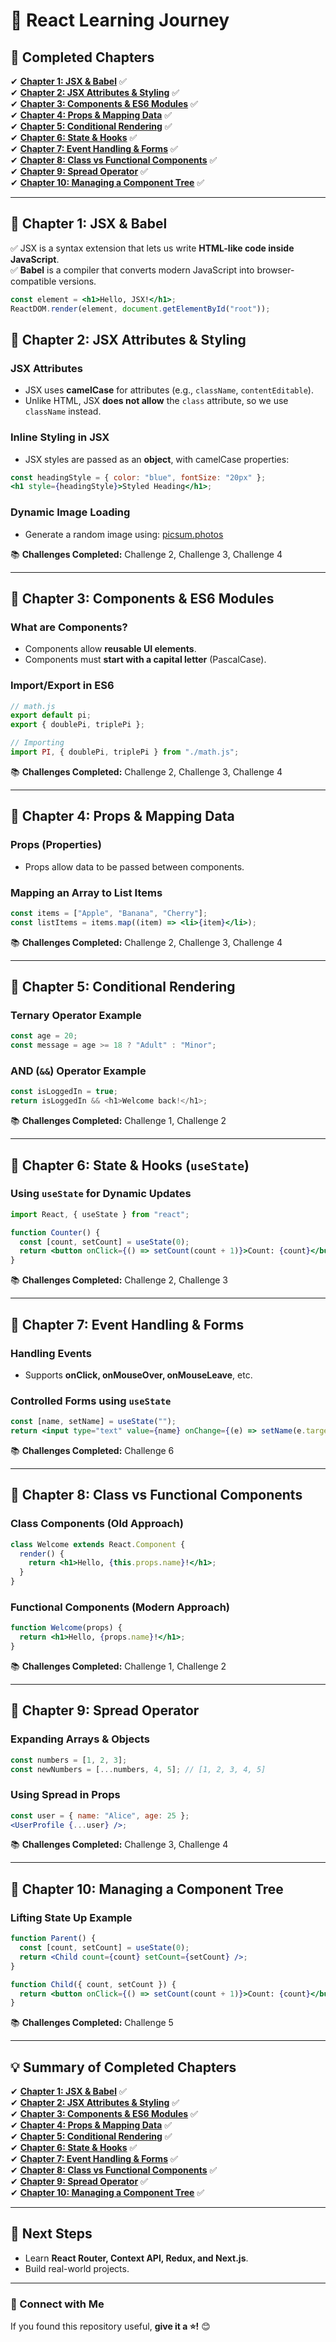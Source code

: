 # 🚀 React Learning Journey  

## **📖 Completed Chapters**  

✔ **[Chapter 1: JSX & Babel](#chapter-1-jsx--babel)** ✅  
✔ **[Chapter 2: JSX Attributes & Styling](#chapter-2-jsx-attributes--styling)** ✅  
✔ **[Chapter 3: Components & ES6 Modules](#chapter-3-components--es6-modules)** ✅  
✔ **[Chapter 4: Props & Mapping Data](#chapter-4-props--mapping-data)** ✅  
✔ **[Chapter 5: Conditional Rendering](#chapter-5-conditional-rendering)** ✅  
✔ **[Chapter 6: State & Hooks](#chapter-6-state--hooks)** ✅  
✔ **[Chapter 7: Event Handling & Forms](#chapter-7-event-handling--forms)** ✅  
✔ **[Chapter 8: Class vs Functional Components](#chapter-8-class-vs-functional-components)** ✅  
✔ **[Chapter 9: Spread Operator](#chapter-9-spread-operator)** ✅  
✔ **[Chapter 10: Managing a Component Tree](#chapter-10-managing-a-component-tree)** ✅  

---

## **📁 Chapter 1: JSX & Babel**  
✅ JSX is a syntax extension that lets us write **HTML-like code inside JavaScript**.  
✅ **Babel** is a compiler that converts modern JavaScript into browser-compatible versions.  

```jsx
const element = <h1>Hello, JSX!</h1>;
ReactDOM.render(element, document.getElementById("root"));
```
## **📁 Chapter 2: JSX Attributes & Styling**

### **JSX Attributes**
- JSX uses **camelCase** for attributes (e.g., `className`, `contentEditable`).
- Unlike HTML, JSX **does not allow** the `class` attribute, so we use `className` instead.

### **Inline Styling in JSX**
- JSX styles are passed as an **object**, with camelCase properties:
```jsx
const headingStyle = { color: "blue", fontSize: "20px" };
<h1 style={headingStyle}>Styled Heading</h1>;
```

### **Dynamic Image Loading**
- Generate a random image using: [picsum.photos](https://picsum.photos/)

📚 **Challenges Completed:** Challenge 2, Challenge 3, Challenge 4

---

## **📁 Chapter 3: Components & ES6 Modules**

### **What are Components?**
- Components allow **reusable UI elements**.
- Components must **start with a capital letter** (PascalCase).

### **Import/Export in ES6**
```js
// math.js
export default pi;
export { doublePi, triplePi };

// Importing
import PI, { doublePi, triplePi } from "./math.js";
```

📚 **Challenges Completed:** Challenge 2, Challenge 3, Challenge 4

---

## **📁 Chapter 4: Props & Mapping Data**

### **Props (Properties)**
- Props allow data to be passed between components.

### **Mapping an Array to List Items**
```jsx
const items = ["Apple", "Banana", "Cherry"];
const listItems = items.map((item) => <li>{item}</li>);
```

📚 **Challenges Completed:** Challenge 2, Challenge 3, Challenge 4

---

## **📁 Chapter 5: Conditional Rendering**

### **Ternary Operator Example**
```js
const age = 20;
const message = age >= 18 ? "Adult" : "Minor";
```

### **AND (`&&`) Operator Example**
```js
const isLoggedIn = true;
return isLoggedIn && <h1>Welcome back!</h1>;
```

📚 **Challenges Completed:** Challenge 1, Challenge 2

---

## **📁 Chapter 6: State & Hooks (`useState`)**

### **Using `useState` for Dynamic Updates**
```jsx
import React, { useState } from "react";

function Counter() {
  const [count, setCount] = useState(0);
  return <button onClick={() => setCount(count + 1)}>Count: {count}</button>;
}
```

📚 **Challenges Completed:** Challenge 2, Challenge 3

---

## **📁 Chapter 7: Event Handling & Forms**

### **Handling Events**
- Supports **onClick, onMouseOver, onMouseLeave**, etc.

### **Controlled Forms using `useState`**
```jsx
const [name, setName] = useState("");
return <input type="text" value={name} onChange={(e) => setName(e.target.value)} />;
```

📚 **Challenges Completed:** Challenge 6

---

## **📁 Chapter 8: Class vs Functional Components**

### **Class Components (Old Approach)**
```jsx
class Welcome extends React.Component {
  render() {
    return <h1>Hello, {this.props.name}!</h1>;
  }
}
```

### **Functional Components (Modern Approach)**
```jsx
function Welcome(props) {
  return <h1>Hello, {props.name}!</h1>;
}
```

📚 **Challenges Completed:** Challenge 1, Challenge 2

---

## **📁 Chapter 9: Spread Operator**

### **Expanding Arrays & Objects**
```js
const numbers = [1, 2, 3];
const newNumbers = [...numbers, 4, 5]; // [1, 2, 3, 4, 5]
```

### **Using Spread in Props**
```jsx
const user = { name: "Alice", age: 25 };
<UserProfile {...user} />;
```

📚 **Challenges Completed:** Challenge 3, Challenge 4

---

## **📁 Chapter 10: Managing a Component Tree**

### **Lifting State Up Example**
```jsx
function Parent() {
  const [count, setCount] = useState(0);
  return <Child count={count} setCount={setCount} />;
}

function Child({ count, setCount }) {
  return <button onClick={() => setCount(count + 1)}>Count: {count}</button>;
}
```

📚 **Challenges Completed:** Challenge 5

---

## **💡 Summary of Completed Chapters**

 
✔ **[Chapter 1: JSX & Babel](#chapter-1-JSX-&-Babel)** ✅   
✔ **[Chapter 2: JSX Attributes & Styling](#chapter-2-jsx-attributes--styling)** ✅  
✔ **[Chapter 3: Components & ES6 Modules](#chapter-3-components--es6-modules)** ✅  
✔ **[Chapter 4: Props & Mapping Data](#chapter-4-props--mapping-data)** ✅  
✔ **[Chapter 5: Conditional Rendering](#chapter-5-conditional-rendering)** ✅  
✔ **[Chapter 6: State & Hooks](#chapter-6-state--hooks)** ✅  
✔ **[Chapter 7: Event Handling & Forms](#chapter-7-event-handling--forms)** ✅  
✔ **[Chapter 8: Class vs Functional Components](#chapter-8-class-vs-functional-components)** ✅  
✔ **[Chapter 9: Spread Operator](#chapter-9-spread-operator)** ✅  
✔ **[Chapter 10: Managing a Component Tree](#chapter-10-managing-a-component-tree)** ✅  

---

## **🚀 Next Steps**
- Learn **React Router, Context API, Redux, and Next.js**.
- Build real-world projects.

---

### **🌟 Connect with Me**
If you found this repository useful, **give it a ⭐!** 😊
```

